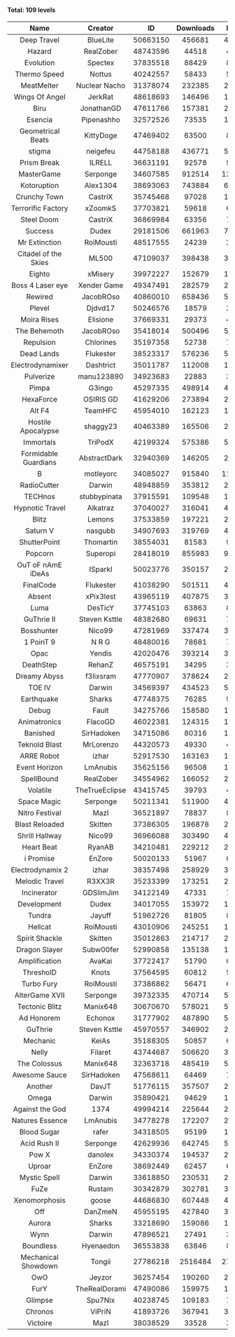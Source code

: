 #### Total: 109 levels

| Name | Creator | ID | Downloads | Likes |
|:---:|:---:|:---:|:---:|:---:|
| Deep Travel | BlueLite | 50663150 | 456681 | 40655
| Hazard | RealZober | 48743596 | 44518 | 4894
| Evolution | Spectex | 37835518 | 88429 | 8901
| Thermo Speed | Nottus | 40242557 | 58433 | 5438
| MeatMelter | Nuclear Nacho | 31378074 | 232385 | 24697
| Wings Of Angel | JerkRat | 48618693 | 146496 | 15677
| Biru | JonathanGD | 47611766 | 157381 | 24215
| Esencia | Pipenashho | 32572526 | 73535 | 10750
| Geometrical Beats | KittyDoge | 47469402 | 63500 | 8538
| stigma | neigefeu | 44758188 | 436771 | 50526
| Prism Break | ILRELL | 36631191 | 92578 | 9790
| MasterGame | Serponge | 34607585 | 912514 | 120785
| Kotoruption | Alex1304 | 38693063 | 743884 | 66377
| Crunchy Town | CastriX | 35745468 | 97028 | 13518
| Terrorific Factory | xZoomkS | 37703821 | 59618 | 6149
| Steel Doom | CastriX | 36869984 | 63356 | 7771
| Success | Dudex | 29181506 | 661963 | 75958
| Mr Extinction | RoiMousti | 48517555 | 24239 | 2817
| Citadel of the Skies | ML500 | 47109037 | 398438 | 31570
| Eighto | xMisery | 39972227 | 152679 | 13471
| Boss 4 Laser eye | Xender Game | 49347491 | 282579 | 25073
| Rewired | JacobROso | 40860010 | 658436 | 50422
| Plevel | Djdvd17 | 50246576 | 18579 | 2325
| Moira Rises | Elisione | 37669331 | 29373 | 4471
| The Behemoth | JacobROso | 35418014 | 500496 | 58837
| Repulsion | Chlorines | 35197358 | 52738 | 7037
| Dead Lands | Flukester | 38523317 | 576236 | 58897
| Electrodynamixer | Dashtrict | 35011787 | 112008 | 16185
| Pulverize | manu123890 | 34923683 | 22883 | 3645
| Pimpa | G3ingo | 45297335 | 498914 | 41480
| HexaForce | OSIRIS GD | 41629206 | 273894 | 21577
| Alt F4 | TeamHFC | 45954010 | 162123 | 13523
| Hostile Apocalypse | shaggy23 | 40463389 | 165506 | 25072
| Immortals | TriPodX | 42199324 | 575386 | 50732
| Formidable Guardians | AbstractDark | 32940369 | 146205 | 21239
| B | motleyorc | 34085027 | 915840 | 115373
| RadioCutter | Darwin | 48948859 | 353812 | 25085
| TECHnos | stubbypinata | 37915591 | 109548 | 12676
| Hypnotic Travel | Alkatraz | 37040027 | 316041 | 44872
| Blitz | Lemons | 37533859 | 197221 | 24051
| Saturn V | nasgubb | 34907693 | 319769 | 40073
| ShutterPoint | Thomartin | 38554031 | 81583 | 9375
| Popcorn | Superopi | 28418019 | 855983 | 96459
| OuT oF nAmE iDeAs | ISparkI | 50023776 | 350157 | 27314
| FinalCode | Flukester | 41038290 | 501511 | 49631
| Absent | xPix3lest | 43965119 | 407875 | 31452
| Luma | DesTicY | 37745103 | 63863 | 8111
| GuThrie II | Steven Ksttle | 48382680 | 69631 | 7181
| Bosshunter | Nico99 | 47281969 | 337474 | 30876
| 1 PoinT 9 | N R G | 48480016 | 78681 | 7819
| Opac | Yendis | 42020476 | 393214 | 38768
| DeathStep | RehanZ | 46575191 | 34295 | 3903
| Dreamy Abyss | f3lixsram | 47770907 | 378624 | 29921
| TOE IV | Darwin | 34569397 | 434523 | 52262
| Earthquake  | Sharks | 47748375 | 76285 | 9331
| Debug | Fault | 34275766 | 158580 | 19713
| Animatronics | FlacoGD | 46022381 | 124315 | 12885
| Banished | SirHadoken | 34715086 | 80316 | 10260
| Teknold Blast | MrLorenzo | 44320573 | 49330 | 4959
| ARRE Robot | izhar | 52917530 | 163163 | 16888
| Event Horizon | LmAnubis | 35625156 | 96508 | 11891
| SpellBound | RealZober | 34554962 | 166052 | 22481
| Volatile | TheTrueEclipse | 43415745 | 39793 | 4053
| Space Magic | Serponge | 50211341 | 511900 | 43030
| Nitro Festival | Mazl | 36521897 | 78837 | 8405
| Blast Reloaded | Skitten | 37386305 | 196878 | 21617
| Shrill Hallway | Nico99 | 36966088 | 303490 | 41013
| Heart Beat | RyanAB | 34210481 | 229212 | 28553
| i Promise | EnZore | 50020133 | 51967 | 6114
| Electrodynamix 2 | izhar | 38357498 | 258929 | 31728
| Melodic Travel | R3XX3R | 35233399 | 173251 | 29903
| Incinerator | GDSlimJim | 34122149 | 47331 | 7187
| Development | Dudex | 34017055 | 153972 | 17684
| Tundra | Jayuff | 51962726 | 81805 | 8226
| Hellcat | RoiMousti | 43010906 | 245251 | 17754
| Spirit Shackle | Skitten | 35012863 | 214717 | 28805
| Dragon Slayer | Subw00fer | 52990858 | 135138 | 11603
| Amplification | AvaKai | 37722417 | 51790 | 6323
| ThresholD | Knots | 37564595 | 60812 | 5313
| Turbo Fury | RoiMousti | 37386862 | 56471 | 6601
| AlterGame XVII | Serponge | 39732335 | 470714 | 50350
| Tectonic Blitz | Manix648 | 30670670 | 578021 | 59187
| Ad Honorem | Echonox | 31777902 | 487890 | 50096
| GuThrie | Steven Ksttle | 45970557 | 346902 | 26316
| Mechanic | KeiAs | 35188305 | 50857 | 6371
| Nelly | Filaret | 43744687 | 506620 | 35521
| The Colossus | Manix648 | 32363718 | 485419 | 51877
| Awesome Sauce | SirHadoken | 47568611 | 64469 | 7514
| Another | DavJT | 51776115 | 357507 | 26670
| Omega | Darwin | 35890421 | 94629 | 11875
| Against the God | 1374 | 49994214 | 225644 | 22447
| Natures Essence | LmAnubis | 34778278 | 172207 | 22574
| Blood Sugar | rafer | 34318505 | 95199 | 12380
| Acid Rush II | Serponge | 42629936 | 642745 | 54058
| Pow X | danolex | 34330374 | 194537 | 29939
| Uproar | EnZore | 38692449 | 62457 | 6042
| Mystic Spell | Darwin | 33618850 | 230531 | 26160
| FuZe | Rustam | 30342879 | 302781 | 30660
| Xenomorphosis | goose | 44686830 | 607448 | 44673
| Off | DanZmeN | 45955195 | 427840 | 36848
| Aurora | Sharks | 33218690 | 159086 | 16790
| Wynn | Darwin | 47896521 | 27491 | 3471
| Boundless | Hyenaedon | 36553838 | 63846 | 8073
| Mechanical Showdown | Tongii | 27786218 | 2516484 | 270923
| OwO | Jeyzor | 36257454 | 190260 | 20570
| FurY | TheRealDorami | 47490086 | 159975 | 17377
| Glimpse | Spu7Nix | 40238745 | 109183 | 7562
| Chronos | ViPriN | 41893726 | 367941 | 33375
| Victoire | Mazl | 38038529 | 33528 | 3644
